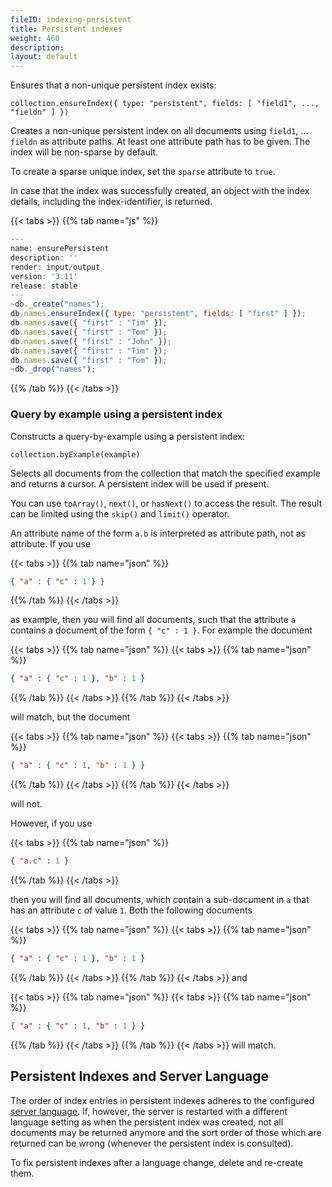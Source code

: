 ```yaml
---
fileID: indexing-persistent
title: Persistent indexes
weight: 460
description: 
layout: default
---
```

Ensures that a non-unique persistent index exists:

`collection.ensureIndex({ type: "persistent", fields: [ "field1", ..., "fieldn" ] })`

Creates a non-unique persistent index on all documents using `field1`, ...
`fieldn` as attribute paths. At least one attribute path has to be given.
The index will be non-sparse by default.

To create a sparse unique index, set the `sparse` attribute to `true`.

In case that the index was successfully created, an object with the index
details, including the index-identifier, is returned.


 {{< tabs >}}
{{% tab name="js" %}}
```js
---
name: ensurePersistent
description: ''
render: input/output
version: '3.11'
release: stable
---
~db._create("names");
db.names.ensureIndex({ type: "persistent", fields: [ "first" ] });
db.names.save({ "first" : "Tim" });
db.names.save({ "first" : "Tom" });
db.names.save({ "first" : "John" });
db.names.save({ "first" : "Tim" });
db.names.save({ "first" : "Tom" });
~db._drop("names");
```
{{% /tab %}}
{{< /tabs >}}
 



### Query by example using a persistent index

Constructs a query-by-example using a persistent index:

`collection.byExample(example)`

Selects all documents from the collection that match the specified example 
and returns a cursor. A persistent index will be used if present.

You can use `toArray()`, `next()`, or `hasNext()` to access the
result. The result can be limited using the `skip()` and `limit()`
operator.

An attribute name of the form `a.b` is interpreted as attribute path,
not as attribute. If you use

{{< tabs >}}
{{% tab name="json" %}}
```json
{ "a" : { "c" : 1 } }
```
{{% /tab %}}
{{< /tabs >}}

as example, then you will find all documents, such that the attribute
`a` contains a document of the form `{ "c" : 1 }`. For example the document

{{< tabs >}}
{{% tab name="json" %}}
{{< tabs >}}
{{% tab name="json" %}}
```json
{ "a" : { "c" : 1 }, "b" : 1 }
```
{{% /tab %}}
{{< /tabs >}}
{{% /tab %}}
{{< /tabs >}}

will match, but the document

{{< tabs >}}
{{% tab name="json" %}}
{{< tabs >}}
{{% tab name="json" %}}
```json
{ "a" : { "c" : 1, "b" : 1 } }
```
{{% /tab %}}
{{< /tabs >}}
{{% /tab %}}
{{< /tabs >}}

will not.

However, if you use

{{< tabs >}}
{{% tab name="json" %}}
```json
{ "a.c" : 1 }
```
{{% /tab %}}
{{< /tabs >}}

then you will find all documents, which contain a sub-document in `a`
that has an attribute `c` of value `1`. Both the following documents

{{< tabs >}}
{{% tab name="json" %}}
{{< tabs >}}
{{% tab name="json" %}}
```json
{ "a" : { "c" : 1 }, "b" : 1 }
```
{{% /tab %}}
{{< /tabs >}}
{{% /tab %}}
{{< /tabs >}}
and

{{< tabs >}}
{{% tab name="json" %}}
{{< tabs >}}
{{% tab name="json" %}}
```json
{ "a" : { "c" : 1, "b" : 1 } }
```
{{% /tab %}}
{{< /tabs >}}
{{% /tab %}}
{{< /tabs >}}
will match.

## Persistent Indexes and Server Language

The order of index entries in persistent indexes adheres to the configured
[server language](../../programs-tools/arangodb-server/programs-arangod-options#--default-language).
If, however, the server is restarted with a different language setting as when
the persistent index was created, not all documents may be returned anymore and
the sort order of those which are returned can be wrong (whenever the persistent
index is consulted).

To fix persistent indexes after a language change, delete and re-create them.
